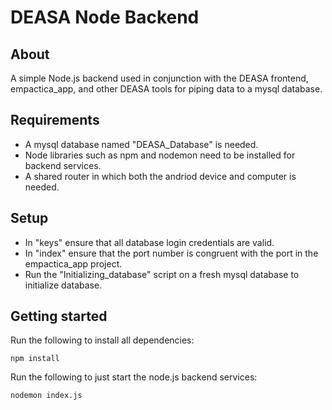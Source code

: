# DEASA Node Backend

## About

A simple Node.js backend used in conjunction with the DEASA frontend, empactica_app, and other DEASA tools for piping data to a mysql database.

## Requirements

- A mysql database named "DEASA_Database" is needed.
- Node libraries such as npm and nodemon need to be installed for backend services.
- A shared router in which both the andriod device and computer is needed.

## Setup

- In "keys" ensure that all database login credentials are valid.
- In "index" ensure that the port number is congruent with the port in the empactica_app project.
- Run the "Initializing_database" script on a fresh mysql database to initialize database.

## Getting started

Run the following to install all dependencies:
````
npm install
````
Run the following to just start the node.js backend services:
````
nodemon index.js
````
